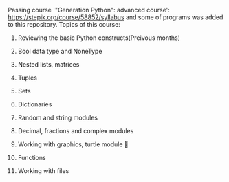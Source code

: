 Passing course '"Generation Python": advanced course': https://stepik.org/course/58852/syllabus and some of programs was added to this repository. Topics of this course:

1) Reviewing the basic Python constructs(Preivous months)

2) Bool data type and NoneType

3) Nested lists, matrices

4) Tuples

5) Sets

6) Dictionaries

7) Random and string modules

8) Decimal, fractions and complex modules

9) Working with graphics, turtle module 🐢

10) Functions

11) Working with files
